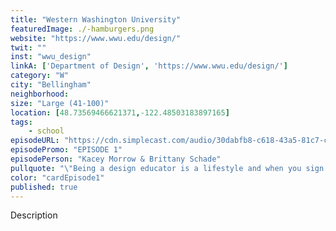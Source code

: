 ```yaml
---
title: "Western Washington University"
featuredImage: ./-hamburgers.png
website: "https://www.wwu.edu/design/"
twit: ""
inst: "wwu_design"
linkA: ['Department of Design', 'https://www.wwu.edu/design/']
category: "W"
city: "Bellingham"
neighborhood:
size: "Large (41-100)"
location: [48.73569466621371,-122.48503183897165]
tags:
    - school
episodeURL: "https://cdn.simplecast.com/audio/30dabfb8-c618-43a5-81c7-c5c83750983a/episodes/be27c0b6-9a80-4c2c-a30e-95a4c514929e/audio/c611b2e1-d4ec-4a10-b316-99e50205e26a/default_tc.mp3"
episodePromo: "EPISODE 1"
episodePerson: "Kacey Morrow & Brittany Schade"
pullquote: "\"Being a design educator is a lifestyle and when you sign up for academia there's an expectation that you need to be there for the people around you and the students.\""
color: "cardEpisode1"
published: true
---
```


Description
